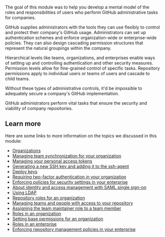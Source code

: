 The goal of this module was to help you develop a mental model of the roles and responsibilities of users who perform GitHub administrative tasks for companies. 

GitHub supplies administrators with the tools they can use flexibly to control and protect their company's GitHub usage. Administrators can set up authentication schemes and enforce organization-wide or enterprise-wide policies. They can also design cascading permission structures that represent the natural groupings within the company.

Hierarchical levels like teams, organizations, and enterprises enable ways of setting up and controlling authentication and other security measures. Permission levels allow for fine-grained control of specific tasks. Repository permissions apply to individual users or teams of users and cascade to child teams.

Without these types of administrative controls, it'd be impossible to adequately secure a company's GitHub implementation.

GitHub administrators perform vital tasks that ensure the security and viability of company repositories.

## Learn more

Here are some links to more information on the topics we discussed in this module:

- [Organizations](https://docs.github.com/organizations?azure-portal=true)
- [Managing team synchronization for your organization](https://docs.github.com/organizations/managing-saml-single-sign-on-for-your-organization/managing-team-synchronization-for-your-organization?azure-portal=true)
- [Managing your personal access tokens](https://docs.github.com/authentication/keeping-your-account-and-data-secure/managing-your-personal-access-tokens)
- [Generating a new SSH key and adding it to the ssh-agent](https://docs.github.com/authentication/connecting-to-github-with-ssh/generating-a-new-ssh-key-and-adding-it-to-the-ssh-agent?azure-portal=true)
- [Deploy keys](https://docs.github.com/authentication/connecting-to-github-with-ssh/managing-deploy-keys#deploy-keys)
- [Requiring two-factor authentication in your organization](https://docs.github.com/organizations/keeping-your-organization-secure/managing-two-factor-authentication-for-your-organization/requiring-two-factor-authentication-in-your-organization?azure-portal=true)
- [Enforcing policies for security settings in your enterprise](https://docs.github.com/enterprise-cloud@latest/admin/enforcing-policies/enforcing-policies-for-your-enterprise/enforcing-policies-for-security-settings-in-your-enterprise#requiring-two-factor-authentication-for-organizations-in-your-enterprise?azure-portal=true)
- [About identity and access management with SAML single sign-on](https://docs.github.com/enterprise-cloud@latest/organizations/managing-saml-single-sign-on-for-your-organization/about-identity-and-access-management-with-saml-single-sign-on?azure-portal=true)
- [Using LDAP](https://docs.github.com/enterprise-server@3.8/admin/identity-and-access-management/using-ldap-for-enterprise-iam/using-ldap?azure-portal=true)
- [Repository roles for an organization](https://docs.github.com/organizations/managing-user-access-to-your-organizations-repositories/repository-roles-for-an-organization#repository-access-for-each-permission-level?azure-portal=true)
- [Managing teams and people with access to your repository](https://docs.github.com/repositories/managing-your-repositorys-settings-and-features/managing-repository-settings/managing-teams-and-people-with-access-to-your-repository?azure-portal=true)
- [Assigning the team maintainer role to a team member](https://docs.github.com/organizations/organizing-members-into-teams/assigning-the-team-maintainer-role-to-a-team-member?azure-portal=true)
- [Roles in an organization](https://docs.github.com/organizations/managing-peoples-access-to-your-organization-with-roles/roles-in-an-organization#permission-levels-for-an-organization?azure-portal=true)
- [Setting base permissions for an organization](https://docs.github.com/organizations/managing-user-access-to-your-organizations-repositories/setting-base-permissions-for-an-organization?azure-portal=true)
- [Roles in an enterprise](https://docs.github.com/enterprise-cloud@latest/admin/user-management/managing-users-in-your-enterprise/roles-in-an-enterprise?azure-portal=true)
- [Enforcing repository management policies in your enterprise](https://docs.github.com/enterprise-cloud@latest/admin/policies/enforcing-policies-for-your-enterprise/enforcing-repository-management-policies-in-your-enterprise#enforcing-a-policy-on-default-repository-permissions?azure-portal=true)
